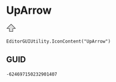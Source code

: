 # UpArrow
![](/img/UpArrow.png)

``` CSharp
EditorGUIUtility.IconContent("UpArrow")
```
## GUID
```
-624697150232901407
```
